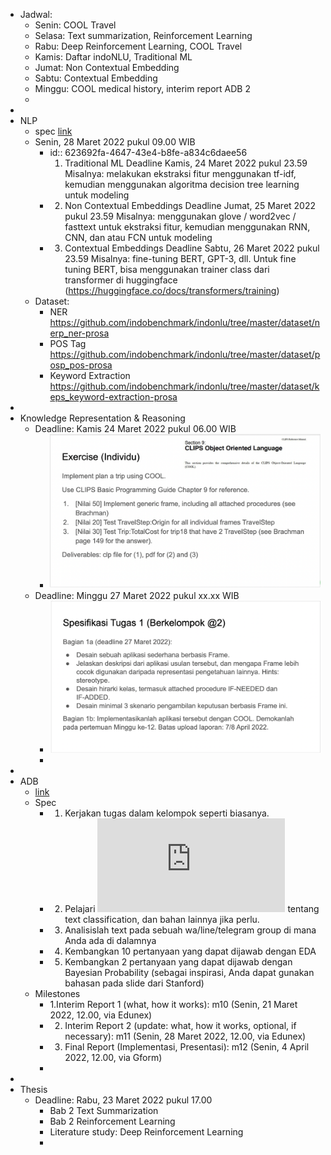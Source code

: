 - Jadwal:
	- Senin: COOL Travel
	- Selasa: Text summarization, Reinforcement Learning
	- Rabu: Deep Reinforcement Learning, COOL Travel
	- Kamis: Daftar indoNLU, Traditional ML
	- Jumat: Non Contextual Embedding
	- Sabtu: Contextual Embedding
	- Minggu: COOL medical history, interim report ADB 2
	-
-
- NLP
	- spec [link](https://docs.google.com/document/d/1PTbcS2VLOUM1NUXaXmwnGF8tjxhhfHbSMNoVbAzD_Jc/edit)
	- Senin, 28 Maret 2022 pukul 09.00 WIB
		- id:: 623692fa-4647-43e4-b8fe-a834c6daee56
		  1. Traditional ML
		  Deadline Kamis, 24 Maret 2022 pukul 23.59
		  Misalnya: melakukan ekstraksi fitur menggunakan tf-idf, kemudian menggunakan algoritma decision tree learning untuk modeling
		- 2. Non Contextual Embeddings
		  Deadline Jumat, 25 Maret 2022 pukul 23.59
		  Misalnya: menggunakan glove / word2vec / fasttext untuk ekstraksi fitur, kemudian menggunakan RNN, CNN, dan atau FCN untuk modeling
		- 3. Contextual Embeddings
		  Deadline Sabtu, 26 Maret 2022 pukul 23.59
		  Misalnya: fine-tuning BERT, GPT-3, dll.
		  Untuk fine tuning BERT, bisa menggunakan trainer class dari transformer di huggingface (https://huggingface.co/docs/transformers/training)
	- Dataset:
		- NER https://github.com/indobenchmark/indonlu/tree/master/dataset/nerp_ner-prosa
		- POS Tag
		  https://github.com/indobenchmark/indonlu/tree/master/dataset/posp_pos-prosa
		- Keyword Extraction
		  https://github.com/indobenchmark/indonlu/tree/master/dataset/keps_keyword-extraction-prosa
-
- Knowledge Representation & Reasoning
	- Deadline: Kamis 24 Maret 2022 pukul 06.00 WIB
		- ![image.png](../assets/image_1647744134068_0.png)
	- Deadline: Minggu 27 Maret 2022 pukul xx.xx WIB
		- ![image.png](../assets/image_1647744202975_0.png)
		-
-
- ADB
	- [link](https://cdn-edunex.itb.ac.id/37966-Data--Business-Analysis/73257-Module-09-Bayesian-Probability/1647300756839_IF5175_M9_P1_EDABayes_TextMessenger.pdf)
	- Spec
		- 1. Kerjakan tugas dalam kelompok seperti biasanya.
		- 2. Pelajari ![slide dari Stanford](https://cdn-edunex.itb.ac.id/37966-Data--Business-Analysis/73257-Module-09-Bayesian-Probability/1647300697194_Stanford-naivebayes.pdf)  tentang text classification, dan bahan lainnya jika perlu.
		- 3. Analisislah text pada sebuah wa/line/telegram group di mana Anda ada di dalamnya
		- 4. Kembangkan 10 pertanyaan yang dapat dijawab dengan EDA
		- 5. Kembangkan 2 pertanyaan yang dapat dijawab dengan Bayesian Probability (sebagai inspirasi, Anda dapat gunakan bahasan pada slide dari Stanford)
	- Milestones
		- 1.Interim Report 1 (what, how it works): m10 (Senin, 21 Maret 2022, 12.00, via
		  Edunex)
		- 2. Interim Report 2 (update: what, how it works, optional, if necessary): m11 (Senin, 28
		  Maret 2022, 12.00, via Edunex)
		- 3. Final Report (Implementasi, Presentasi): m12 (Senin, 4 April 2022, 12.00, via Gform)
		-
-
- Thesis
	- Deadline: Rabu, 23 Maret 2022 pukul 17.00
		- Bab 2 Text Summarization
		- Bab 2 Reinforcement Learning
		- Literature study: Deep Reinforcement Learning
		-